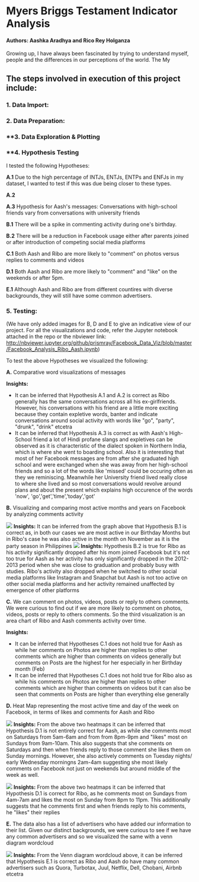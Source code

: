 # Myers Briggs Testament Indicator Analysis

#### Authors: Aashka Aradhya and Rico Rey Holganza
Growing up, I have always been fascinated by trying to understand myself, people and the differences in our perceptions of the world. The My


## **The steps involved in execution of this project include:**

### **1. Data Import:** 

### **2. Data Preparation:** 

### **3. Data Exploration & Plotting

### **4. Hypothesis Testing

I tested the following Hypotheses:

**A.1** Due to the high percentage of INTJs, ENTJs, ENTPs and ENFJs in my dataset, I wanted to test if this was due being closer to these types.

**A.2** 

**A.3** Hypothesis for Aash's messages: Conversations with high-school friends vary from conversations with university friends

**B.1** There will be a spike in commenting activity during one's birthday.

**B.2** There will be a reduction in Facebook usage either after parents joined or after introduction of competing social media platforms

**C.1** Both Aash and Ribo are more likely to "comment" on photos versus replies to comments and videos

**D.1** Both Aash and Ribo are more likely to "comment" and "like" on the weekends or after 5pm.

**E.1** Although Aash and Ribo are from different countires with diverse backgrounds, they will still have some common advertisers.

### **5. Testing:** 
(We have only added images for B, D and E to give an indicative view of our project. For all the visualizations and code, refer the Jupyter notebook attached in the repo or the nbviewer link: http://nbviewer.jupyter.org/github/prismray/Facebook_Data_Viz/blob/master/Facebook_Analysis_Ribo_Aash.ipynb) 

To test the above Hypotheses we visualized the following:

**A.** Comparative word visualizations of messages

**Insights:** 
* It can be inferred that Hypothesis A.1 and A.2 is correct as Ribo generally has the same conversations across all his ex-girlfriends. However, his conversations with his friend are a little more exciting because they contain expletive words, banter and indicate conversations around social activity with words like "go", "party", "drunk", "drink" etcetra
* It can be inferred that Hypothesis A.3 is correct as with Aash's High-School friend a lot of Hindi profane slangs and expletives can be observed as it is characteristic of the dialect spoken in Northern India, which is where she went to boarding school. Also it is interesting that most of her Facebook messages are from after she graduated high school and were exchanged when she was away from her high-school friends and so a lot of the words like 'missed' could be occuring often as they we reminiscing. Meanwhile her University friend lived really close to where she lived and so most conversations would revolve around plans and about the present which explains high occurence of the words 'now', 'go','get','time','today','got'

**B.** Visualizing and comparing most active months and years on Facebook by analyzing comments activity

![](Images/B.1_Facebook_activity_over_years.png)
**Insights:** It can be inferred from the graph above that Hypothesis B.1 is correct as, in both our cases we are most active in our Birthday Months but in Ribo's case he was also active in the month on November as it is the party season in Philippines
![](Images/B.2_Facebook_activity_over_months.png)
**Insights:** Hypothesis B.2 is true for Ribo as his activity significantly dropped after his mom joined Facebook but it's not too true for Aash as her activity has only significantly dropped in the 2012-2013 period when she was close to graduation and probably busy with studies. Ribo's activity also dropped when he switched to other social media platforms like Instagram and Snapchat but Aash is not too active on other social media platforms and her activity remained unaffected by emergence of other platforms

**C.** We can comment on photos, videos, posts or reply to others comments. We were curious to find out if we are more likely to comment on photos, videos, posts or reply to others comments. So the third visualization is an area chart of Ribo and Aash comments activity over time.

**Insights:**
* It can be inferred that Hypotheses C.1 does not hold true for Aash as while her comments on Photos are higher than replies to other comments which are higher than comments on videos generally but comments on Posts are the highest for her especially in her Birthday month (Feb)
* It can be inferred that Hypotheses C.1 does not hold true for Ribo also as while his comments on Photos are higher than replies to other comments which are higher than comments on videos but it can also be seen that comments on Posts are higher than everything else generally

**D.** Heat Map representing the most active time and day of the week on Facebook, in terms of likes and comments for Aash and Ribo

![](Images/D.1.2_HeatMap_Facebook_Comments_Aash.png)
**Insights:** From the above two heatmaps it can be inferred that Hypothesis D.1 is not entirely correct for Aash, as while she comments most on Saturdays from 5am-6am and from from 8pm-9pm and "likes" most on Sundays from 9am-10am. This also suggests that she comments on Saturdays and then when friends reply to those comment she likes them on Sunday mornings. However, she also actively comments on Tuesday nights/ early Wednesday morningns 2am-4am suggesting she most likely comments on Facebook not just on weekends but around middle of the week as well.

![](Images/D.1.1_HeatMap_Facebook_Comments_Ribo.png)
**Insights:** From the above two heatmaps it can be inferred that Hypothesis D.1 is correct for Ribo, as he comments most on Sundays from 4am-7am and likes the most on Sunday from 8pm to 11pm. This additionally suggests that he comments first and when friends reply to his comments, he "likes" their replies

**E.** The data also has a list of advertisers who have added our information to their list. Given our distinct backgrounds, we were curious to see if we have any common advertisers and so we visualized the same with a venn diagram wordcloud

![](Images/E.1_Common_Advertisers_VennWordcloud.png)
**Insights:** From the Venn diagram wordcloud above, it can be inferred that Hypothesis E.1 is correct as Ribo and Aash do have many common advertisers such as Quora, Turbotax, Juul, Netflix, Dell, Chobani, Airbnb etcetra
